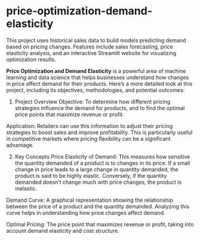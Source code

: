 # price-optimization-demand-elasticity
This project uses historical sales data to build models predicting demand based on pricing changes. Features include sales forecasting, price elasticity analysis, and an interactive Streamlit website for visualizing optimization results.

**Price Optimization and Demand Elasticity** is a powerful area of machine learning and data science that helps businesses understand how changes in price affect demand for their products. Here’s a more detailed look at this project, including its objectives, methodologies, and potential outcomes:

1. Project Overview
Objective: To determine how different pricing strategies influence the demand for products, and to find the optimal price points that maximize revenue or profit.

Application: Retailers can use this information to adjust their pricing strategies to boost sales and improve profitability. This is particularly useful in competitive markets where pricing flexibility can be a significant advantage.

2. Key Concepts
Price Elasticity of Demand: This measures how sensitive the quantity demanded of a product is to changes in its price. If a small change in price leads to a large change in quantity demanded, the product is said to be highly elastic. Conversely, if the quantity demanded doesn’t change much with price changes, the product is inelastic.

Demand Curve: A graphical representation showing the relationship between the price of a product and the quantity demanded. Analyzing this curve helps in understanding how price changes affect demand.

Optimal Pricing: The price point that maximizes revenue or profit, taking into account demand elasticity and cost structure.
